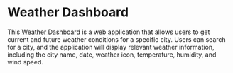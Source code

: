 # Weather Dashboard

This <a href=''>Weather Dashboard</a> is a web application that allows users to get current and future weather conditions for a specific city. Users can search for a city, and the application will display relevant weather information, including the city name, date, weather icon, temperature, humidity, and wind speed.

<p><img src=./assets/img/10-server-side-apis-challenge-demo.png alt='Weatherboard App Image></p>

## Features

- **Search Form:** Users can input a city name in the search form and submit the form to get weather information for that city.

- **Current Weather Conditions:**
  - City name
  - Date
  - Weather icon representing current conditions
  - Temperature
  - Humidity
  - Wind speed

- **5-Day Forecast:**
  - Displayed below the current weather conditions
  - For each day, the forecast includes:
    - Date
    - Weather icon representing conditions
    - Temperature
    - Humidity

- **Search History:**
  - A list of cities that the user has searched for
  - Clicking on a city in the search history displays current and future conditions for that city

## Usage

1. Open the Weather Dashboard website.
2. Enter a city name in the search form.
3. Submit the form to get the current and future weather conditions.
4. View the current weather conditions and 5-day forecast.
5. Click on a city in the search history to view its weather information.

## Technologies Used

- HTML
- CSS
- JavaScript
- [Day.js](https://day.js.org/) - Library for date formatting

By Ralph-Lowell Hallassou